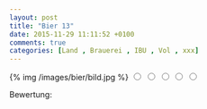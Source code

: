 ```yaml
---
layout: post
title: "Bier 13"
date: 2015-11-29 11:11:52 +0100
comments: true
categories: [Land , Brauerei , IBU , Vol , xxx]
---
```


{% img /images/bier/bild.jpg %}
<span class="star-rating">
<input type="radio" name="rating_13" value="1"><i></i>
<input type="radio" name="rating_13" value="2"><i></i>
<input type="radio" name="rating_13" value="3"><i></i>
<input type="radio" name="rating_13" value="4"><i></i>
<input type="radio" name="rating_13" value="5"><i></i>
</span>
<div class="fa fa-users"> Bewertung: <span id="avgRating_13"></span></div>
<div id="rated_13"></div>
